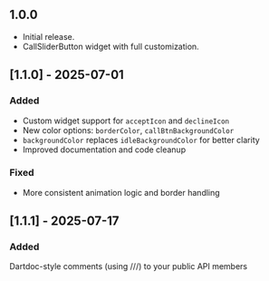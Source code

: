 ## 1.0.0

- Initial release.
- CallSliderButton widget with full customization.

## [1.1.0] - 2025-07-01

### Added
- Custom widget support for `acceptIcon` and `declineIcon`
- New color options: `borderColor`, `callBtnBackgroundColor`
- `backgroundColor` replaces `idleBackgroundColor` for better clarity
- Improved documentation and code cleanup

### Fixed
- More consistent animation logic and border handling

## [1.1.1] - 2025-07-17

### Added
Dartdoc-style comments (using ///) to your public API members
